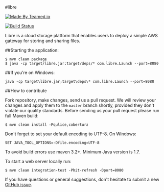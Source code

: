 #libre

[![Made By Teamed.io](http://img.teamed.io/btn.svg)](http://www.teamed.io)

[![Build Status](https://travis-ci.org/libreio/libre.svg?branch=master)](https://travis-ci.org/libreio/libre)

Libre is a cloud storage platform that enables users to deploy a simple AWS gateway for storing and sharing files.

##Starting the application:

```
$ mvn clean package
$ java -cp target/libre.jar:target/deps/* com.libre.Launch --port=8080
```
##If you're on Windows:

```
java -cp target\libre.jar;target\deps\* com.libre.Launch --port=8080
```

##How to contribute

Fork repository, make changes, send us a pull request. We will review your changes and apply them to the `master` branch shortly, provided they don't violate our quality standards. Before sending us your pull request please run full Maven build:

```
$ mvn clean install -Pqulice,cobertura
```

Don't forget to set your default encoding to UTF-8. On Windows:

```
SET JAVA_TOOL_OPTIONS=-Dfile.encoding=UTF-8
```

To avoid build errors use maven 3.2+. Minimum Java version is 1.7.

To start a web server locally run:

```
$ mvn clean integration-test -Phit-refresh -Dport=8080
```
If you have questions or general suggestions, don't hesitate to submit
a new [GitHub issue](https://github.com/libreio/libre/issues/new).
